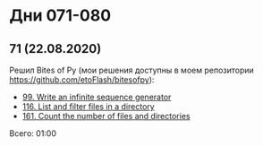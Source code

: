 # Дни 071-080

## 71 (22.08.2020)

Решил Bites of Py (мои решения доступны в моем репозитории https://github.com/etoFlash/bitesofpy):

* [99. Write an infinite sequence generator](https://codechalleng.es/bites/99/)
* [116. List and filter files in a directory](https://codechalleng.es/bites/116/)
* [161. Count the number of files and directories](https://codechalleng.es/bites/161/)

Всего: 01:00
